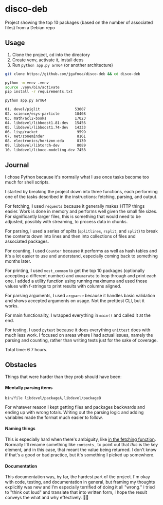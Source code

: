 # disco-deb

Project showing the top 10 packages (based on the number of associated files) from a Debian repo

## Usage

1. Clone the project, cd into the directory
2. Create venv, activate it, install deps
3. Run `python app.py arm64` (or another architecture)

```sh
git clone https://github.com/jgafnea/disco-deb && cd disco-deb

python -m venv .venv
source .venv/bin/activate
pip install -r requirements.txt

python app.py arm64

01. devel/piglit                53007
02. science/esys-particle       18408
03. math/acl2-books             17023
04. libdevel/libboost1.81-dev   15456
05. libdevel/libboost1.74-dev   14333
06. lisp/racket                  9599
07. net/zoneminder               8161
08. electronics/horizon-eda      8130
09. libdevel/libtorch-dev        8089
10. libdevel/liboce-modeling-dev 7458
```

## Journal

I chose Python because it's normally what I use once tasks become too much for shell scripts.

I started by breaking the project down into three functions, each performing one of the tasks described in the instructions: fetching, parsing, and output.

For fetching, I used `requests` because it generally makes HTTP things easier. Work is done in memory and performs well given the small file sizes. For significantly larger files, this is something that would need to be adjusted, possibly with streaming, to process data in chunks.

For parsing, I used a series of splits (`splitlines`, `rsplit`, and `split`) to break the contents down into lines and then into collections of files and associated packages.

For counting, I used `Counter` because it performs as well as hash tables and it's a lot easier to use and understand, especially coming back to something months later.

For printing, I used `most_common` to get the top 10 packages (optionally accepting a different number) and `enumerate` to loop through and print each one. I added a utility function using running maximums and used those values with f-strings to print results with columns aligned.

For parsing arguments, I used `argparse` because it handles basic validation and shows accepted arguments on usage. Not the prettiest CLI, but it works.

For main functionality, I wrapped everything in `main()` and called it at the end.

For testing, I used `pytest` because it does everything `unittest` does with much less work. I focused on areas where I had actual issues, namely the parsing and counting, rather than writing tests just for the sake of coverage.

Total time: ~~6~~ 7 hours.

## Obstacles

Things that were harder than they prob should have been:

#### Mentally parsing items
   
```
bin/file libdevel/packageA,libdevel/packageB
```
For whatever reason I kept getting files and packages backwards and ending up with wrong totals. Writing out the parsing logic and adding variables made the format much easier to follow.

#### Naming things

This is especially hard when there's ambiguity, like [in the fetching function](./assets/contents.png). Normally I'll rename something like `contents_` to point out that _this_ is the key element, and in this case, that meant the value being returned. I don't know if that's a good or bad practice, but it's something I picked up somewhere.

#### Documentation

This documentation was, by far, the hardest part of the project. I'm okay with code, testing, and documentation in general, but framing my thoughts explicitly was new and I'm especially terrified of doing it all "wrong." I tried to "think out loud" and translate that into written form, I hope the result conveys the what and why effectively. 🤞🙏



